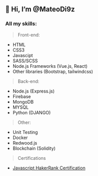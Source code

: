 ## 👋 Hi, I’m @MateoDi9z

### All my skills:

> Front-end:
  - HTML
  - CSS3
  - Javascipt
  - SASS/SCSS
  - Node.js Frameworks (Vue.js, React)
  - Other libraries (Bootstrap, tailwindcss)

> Back-end:
  - Node.js (Express.js)
  - Firebase
  - MongoDB
  - MYSQL 
  - Python (DJANGO)

> Other: 
  - Unit Testing
  - Docker
  - Redwood.js
  - Blockchain (Solidity)

> Certifications
  - [Javascript HakerRank Certification](https://www.hackerrank.com/certificates/9c246e17a21a)
